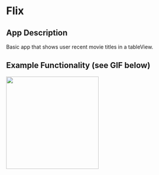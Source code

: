 # Flix

## App Description
Basic app that shows user recent movie titles in a tableView.

## Example Functionality (see GIF below)
<img src = "http://g.recordit.co/ryG73HlV3g.gif" width=250 ><br>
